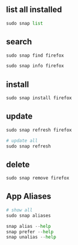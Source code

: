 ## list all installed
```py
sudo snap list
```


## search
```py
sudo snap find firefox

sudo snap info firefox
```


## install
```py
sudo snap install firefox
```


## update
```py
sudo snap refresh firefox

# update all
sudo snap refresh
```


## delete
```py
sudo snap remove firefox
```


## App Aliases
```py
# show all
sudo snap aliases

snap alias --help
snap prefer --help
snap unalias --help
```

